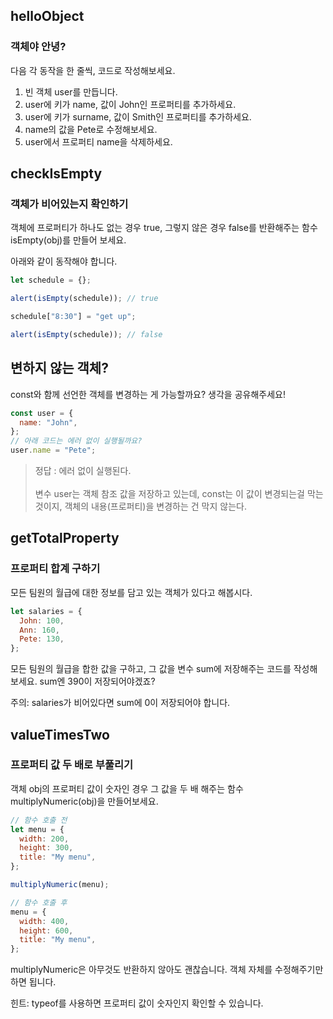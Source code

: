 ## helloObject

### 객체야 안녕?

다음 각 동작을 한 줄씩, 코드로 작성해보세요.

1. 빈 객체 user를 만듭니다.
2. user에 키가 name, 값이 John인 프로퍼티를 추가하세요.
3. user에 키가 surname, 값이 Smith인 프로퍼티를 추가하세요.
4. name의 값을 Pete로 수정해보세요.
5. user에서 프로퍼티 name을 삭제하세요.

## checkIsEmpty

### 객체가 비어있는지 확인하기

객체에 프로퍼티가 하나도 없는 경우 true, 그렇지 않은 경우 false를 반환해주는 함수 isEmpty(obj)를 만들어 보세요.

아래와 같이 동작해야 합니다.

```js
let schedule = {};

alert(isEmpty(schedule)); // true

schedule["8:30"] = "get up";

alert(isEmpty(schedule)); // false
```

## 변하지 않는 객체?

const와 함께 선언한 객체를 변경하는 게 가능할까요? 생각을 공유해주세요!

```js
const user = {
  name: "John",
};
// 아래 코드는 에러 없이 실행될까요?
user.name = "Pete";
```

> 정답 : 에러 없이 실행된다. <br><br> 변수 user는 객체 참조 값을 저장하고 있는데, const는 이 값이 변경되는걸 막는 것이지, 객체의 내용(프로퍼티)을 변경하는 건 막지 않는다.

## getTotalProperty

### 프로퍼티 합계 구하기

모든 팀원의 월급에 대한 정보를 담고 있는 객체가 있다고 해봅시다.

```js
let salaries = {
  John: 100,
  Ann: 160,
  Pete: 130,
};
```

모든 팀원의 월급을 합한 값을 구하고, 그 값을 변수 sum에 저장해주는 코드를 작성해보세요. sum엔 390이 저장되어야겠죠?

주의: salaries가 비어있다면 sum에 0이 저장되어야 합니다.

## valueTimesTwo

### 프로퍼티 값 두 배로 부풀리기

객체 obj의 프로퍼티 값이 숫자인 경우 그 값을 두 배 해주는 함수 multiplyNumeric(obj)을 만들어보세요.

```js
// 함수 호출 전
let menu = {
  width: 200,
  height: 300,
  title: "My menu",
};

multiplyNumeric(menu);

// 함수 호출 후
menu = {
  width: 400,
  height: 600,
  title: "My menu",
};
```

multiplyNumeric은 아무것도 반환하지 않아도 괜찮습니다. 객체 자체를 수정해주기만 하면 됩니다.

힌트: typeof를 사용하면 프로퍼티 값이 숫자인지 확인할 수 있습니다.
